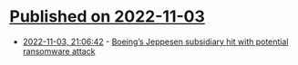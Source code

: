 # [Published on 2022-11-03](index.md)

* [2022-11-03, 21:06:42](https://news.ycombinator.com/item?id=33457570) - [Boeing’s Jeppesen subsidiary hit with potential ransomware attack](https://liveandletsfly.com/boeing-jeppesen-ransomware-attack/)
